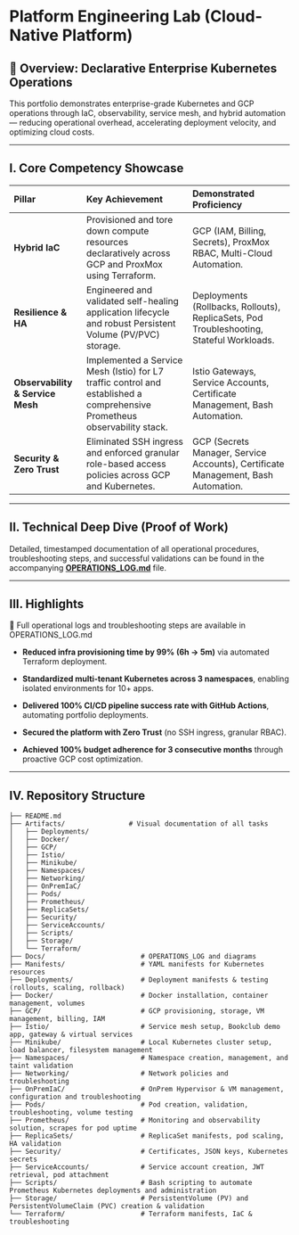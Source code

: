 # Platform Engineering Lab (Cloud-Native Platform)

## 🚀 Overview: Declarative Enterprise Kubernetes Operations

This portfolio demonstrates enterprise-grade Kubernetes and GCP operations through IaC, observability, service mesh, and hybrid automation — reducing operational overhead, accelerating deployment velocity, and optimizing cloud costs.

---

## I. Core Competency Showcase

| Pillar | Key Achievement | Demonstrated Proficiency |
| :--- | :--- | :--- |
| **Hybrid IaC** | Provisioned and tore down compute resources declaratively across GCP and ProxMox using Terraform. | GCP (IAM, Billing, Secrets), ProxMox RBAC, Multi-Cloud Automation. |
| **Resilience & HA** | Engineered and validated self-healing application lifecycle and robust Persistent Volume (PV/PVC) storage. | Deployments (Rollbacks, Rollouts), ReplicaSets, Pod Troubleshooting, Stateful Workloads. |
| **Observability & Service Mesh** | Implemented a Service Mesh (Istio) for L7 traffic control and established a comprehensive Prometheus observability stack. | Istio Gateways, Service Accounts, Certificate Management, Bash Automation. |
| **Security & Zero Trust** | Eliminated SSH ingress and enforced granular role-based access policies across GCP and Kubernetes. | GCP (Secrets Manager, Service Accounts), Certificate Management, Bash Automation. |

---

## II. Technical Deep Dive (Proof of Work)

Detailed, timestamped documentation of all operational procedures, troubleshooting steps, and successful validations can be found in the accompanying **[OPERATIONS_LOG.md](Docs/OPERATIONS_LOG.md)** file.

---

## III. Highlights

📑 Full operational logs and troubleshooting steps are available in OPERATIONS_LOG.md

* **Reduced infra provisioning time by 99% (6h → 5m)** via automated Terraform deployment.

* **Standardized multi-tenant Kubernetes across 3 namespaces**, enabling isolated environments for 10+ apps.

* **Delivered 100% CI/CD pipeline success rate with GitHub Actions**, automating portfolio deployments.

* **Secured the platform with Zero Trust** (no SSH ingress, granular RBAC).

* **Achieved 100% budget adherence for 3 consecutive months** through proactive GCP cost optimization.

---

## IV. Repository Structure
```
├── README.md
├── Artifacts/                # Visual documentation of all tasks
│   ├── Deployments/
│   ├── Docker/
│   ├── GCP/
│   ├── Istio/
│   ├── Minikube/
│   ├── Namespaces/
│   ├── Networking/
│   ├── OnPremIaC/
│   ├── Pods/
│   ├── Prometheus/
│   ├── ReplicaSets/
│   ├── Security/
│   ├── ServiceAccounts/
│   ├── Scripts/
│   ├── Storage/
│   └── Terraform/
├── Docs/                        # OPERATIONS_LOG and diagrams
├── Manifests/                   # YAML manifests for Kubernetes resources
├── Deployments/                 # Deployment manifests & testing (rollouts, scaling, rollback)
├── Docker/                      # Docker installation, container management, volumes
├── GCP/                         # GCP provisioning, storage, VM management, billing, IAM
├── Istio/                       # Service mesh setup, Bookclub demo app, gateway & virtual services
├── Minikube/                    # Local Kubernetes cluster setup, load balancer, filesystem management
├── Namespaces/                  # Namespace creation, management, and taint validation
├── Networking/                  # Network policies and troubleshooting
├── OnPremIaC/                   # OnPrem Hypervisor & VM management, configuration and troubleshooting
├── Pods/                        # Pod creation, validation, troubleshooting, volume testing
├── Prometheus/                  # Monitoring and observability solution, scrapes for pod uptime
├── ReplicaSets/                 # ReplicaSet manifests, pod scaling, HA validation
├── Security/                    # Certificates, JSON keys, Kubernetes secrets
├── ServiceAccounts/             # Service account creation, JWT retrieval, pod attachment
├── Scripts/                     # Bash scripting to automate Prometheus Kubernetes deployments and administration
├── Storage/                     # PersistentVolume (PV) and PersistentVolumeClaim (PVC) creation & validation
└── Terraform/                   # Terraform manifests, IaC & troubleshooting
```
